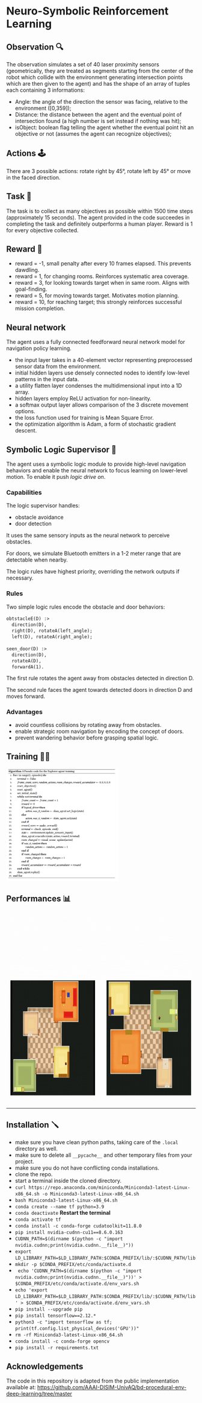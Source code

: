 # Neuro-Symbolic Reinforcement Learning

## Observation 🔍

The observation simulates a set of 40 laser proximity sensors (geometrically, they are treated as segments starting from the center of the robot which collide with the environment generating intersection points which are then given to the agent) and has the shape of an array of tuples each containing 3 informations:
- Angle: the angle of the direction the sensor was facing, relative to the environment ([0,359]);
- Distance: the distance between the agent and the eventual point of intersection found (a high number is set instead if nothing was hit);
- isObject: boolean flag telling the agent whether the eventual point hit an objective or not (assumes the agent can recognize objectives);

## Actions 🕹️

There are 3 possible actions: rotate right by 45°, rotate left by 45° or move in the faced direction.

## Task 🎯

The task is to collect as many objectives as possible within 1500 time steps (approximately 15 seconds). The agent provided in the code succeedes in completing the task and definitely outperforms a human player. Reward is 1 for every objective collected.

## Reward 🎁

- reward = -1, small penalty after every 10 frames elapsed. This prevents dawdling.
- reward = 1, for changing rooms. Reinforces systematic area coverage.
- reward = 3, for looking towards target when in same room. Aligns with goal-finding.
- reward = 5, for moving towards target. Motivates motion planning.
- reward = 10, for reaching target; this strongly reinforces successful mission completion.

## Neural network

The agent uses a fully connected feedforward neural network model for navigation policy learning.

- the input layer takes in a 40-element vector representing preprocessed sensor data from the environment.
- initial hidden layers use densely connected nodes to identify low-level patterns in the input data.
- a utility flatten layer condenses the multidimensional input into a 1D array.
- hidden layers employ ReLU activation for non-linearity.
- a softmax output layer allows comparison of the 3 discrete movement options.
- the loss function used for training is Mean Square Error.
- the optimization algorithm is Adam, a form of stochastic gradient descent.

## Symbolic Logic Supervisor 📝

The agent uses a symbolic logic module to provide high-level navigation behaviors and enable the neural network to focus learning on lower-level motion.
To enable it push *logic drive on*.

### Capabilities

The logic supervisor handles:
- obstacle avoidance
- door detection

It uses the same sensory inputs as the neural network to perceive obstacles.

For doors, we simulate Bluetooth emitters in a 1-2 meter range that are detectable when nearby.

The logic rules have highest priority, overriding the network outputs if necessary.

### Rules

Two simple logic rules encode the obstacle and door behaviors:
```
obtstacleE(D) :>  
  direction(D),
  right(D), rotateA(left_angle); 
  left(D), rotateA(right_angle);

seen_door(D) :> 
  direction(D), 
  rotateA(D), 
  forwardA(1).

```
The first rule rotates the agent away from obstacles detected in direction D.

The second rule faces the agent towards detected doors in direction D and moves forward.

### Advantages

- avoid countless collisions by rotating away from obstacles.
- enable strategic room navigation by encoding the concept of doors.
- prevent wandering behavior before grasping spatial logic.

## Training 🏃‍♂️
<img src="images/algorithm.png" height="300" width="300">

## Performances 📊

<img src="images/agent training.gif" height="500" width="500">

----------------------------------------------------------------------------------

## Installation 🪛

- make sure you have clean python paths, taking care of the `.local` directory as well.
- make sure to delete all `__pycache__` and other temporary files from your project.
- make sure you do not have conflicting conda installations.
- clone the repo.
- start a terminal inside the cloned directory.
- ` curl https://repo.anaconda.com/miniconda/Miniconda3-latest-Linux-x86_64.sh -o Miniconda3-latest-Linux-x86_64.sh `
- ` bash Miniconda3-latest-Linux-x86_64.sh `
- ` conda create --name tf python=3.9 `
- ` conda deactivate `
**Restart the terminal**
- ` conda activate tf  `
- ` conda install -c conda-forge cudatoolkit=11.8.0 `
- ` pip install nvidia-cudnn-cu11==8.6.0.163 `
- ` CUDNN_PATH=$(dirname $(python -c "import nvidia.cudnn;print(nvidia.cudnn.__file__)")) `
- ` export LD_LIBRARY_PATH=$LD_LIBRARY_PATH:$CONDA_PREFIX/lib/:$CUDNN_PATH/lib `
- ` mkdir -p $CONDA_PREFIX/etc/conda/activate.d `
- ` echo 'CUDNN_PATH=$(dirname $(python -c "import nvidia.cudnn;print(nvidia.cudnn.__file__)"))' > $CONDA_PREFIX/etc/conda/activate.d/env_vars.sh`
- ` echo 'export LD_LIBRARY_PATH=$LD_LIBRARY_PATH:$CONDA_PREFIX/lib/:$CUDNN_PATH/lib' > $CONDA_PREFIX/etc/conda/activate.d/env_vars.sh `
- ` pip install --upgrade pip `
- ` pip install tensorflow==2.12.* `
- ` python3 -c "import tensorflow as tf; print(tf.config.list_physical_devices('GPU'))" `
- ` rm -rf Miniconda3-latest-Linux-x86_64.sh `
- ` conda install -c conda-forge opencv `
- ` pip install -r requirements.txt `

## Acknowledgements

The code in this repository is adapted from the public implementation available at:
https://github.com/AAAI-DISIM-UnivAQ/bd-procedural-env-deep-learning/tree/master
